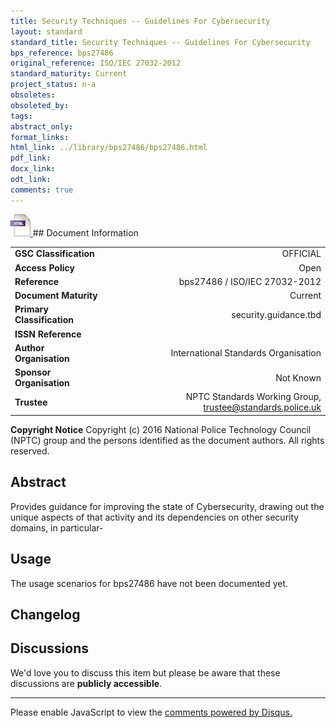 ```yaml
---
title: Security Techniques -- Guidelines For Cybersecurity
layout: standard
standard_title: Security Techniques -- Guidelines For Cybersecurity
bps_reference: bps27486
original_reference: ISO/IEC 27032-2012
standard_maturity: Current
project_status: n-a
obsoletes: 
obsoleted_by: 
tags: 
abstract_only:
format_links:
html_link: ../library/bps27486/bps27486.html
pdf_link: 
docx_link: 
odt_link: 
comments: true
---
```



<a target="_blank" href="../library/bps27486/bps27486.html">
    <img src="../images/html@0.5x.png" alt="html link" title="html link" style="max-height:35px;">
</a>
## Document Information

|||
| :------- | ------: |
| **GSC Classification**     | OFFICIAL |
| **Access Policy**          | Open |
| **Reference**              | bps27486  / ISO/IEC 27032-2012  |
| **Document Maturity**      | Current |
| **Primary Classification** | security.guidance.tbd |
| **ISSN Reference**         |  |
| **Author Organisation**    |International Standards Organisation|
| **Sponsor Organisation**   |Not Known|
| **Trustee**                | NPTC Standards Working Group, <a href="mailto:trustee@standards.police.uk?subject=bps27486 Security Techniques -- Guidelines For Cybersecurity">trustee@standards.police.uk |

**Copyright Notice**
Copyright (c) 2016 National Police Technology Council (NPTC) group and the persons identified as the document authors. All rights reserved.

## Abstract
Provides guidance for improving the state of Cybersecurity, drawing out the unique aspects of that activity and its dependencies on other security domains, in particular-
        
## Usage
The usage scenarios for bps27486 have not been documented yet.

## Changelog


## Discussions
We'd love you to discuss this item but please be aware that these discussions are **publicly accessible**.
<hr>
<div id="disqus_thread"></div>

<script>

/**
*  RECOMMENDED CONFIGURATION VARIABLES: EDIT AND UNCOMMENT THE SECTION BELOW TO INSERT DYNAMIC VALUES FROM YOUR PLATFORM OR CMS.
*  LEARN WHY DEFINING THESE VARIABLES IS IMPORTANT: https://disqus.com/admin/universalcode/#configuration-variables*/
/*
var disqus_config = function () {
this.page.url = PAGE_URL;  // Replace PAGE_URL with your page's canonical URL variable
this.page.identifier = PAGE_IDENTIFIER; // Replace PAGE_IDENTIFIER with your page's unique identifier variable
};
*/
(function() { // DON'T EDIT BELOW THIS LINE
var d = document, s = d.createElement('script');
s.src = 'https://nptcstandards.disqus.com/embed.js';
s.setAttribute('data-timestamp', +new Date());
(d.head || d.body).appendChild(s);
})();
</script>
<noscript>Please enable JavaScript to view the <a href="https://disqus.com/?ref_noscript">comments powered by Disqus.</a></noscript>

